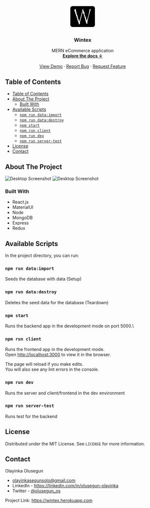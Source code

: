 <!-- PROJECT LOGO -->
<br />
<p align="center">
  <img src="frontend/public/android-chrome-512x512.png" alt="Logo" width="80" height="80">
  
  <h3 align="center">Wintex</h3>

  <p align="center">
    MERN eCommerce application
    <br />
    <a href="#table-of-contents"><strong>Explore the docs ↓</strong></a>
    <br />
    <br />
    <a href="https://wintex.herokuapp.com" target="_blank">View Demo</a>
    ·
    <a href="https://github.com/olayis/wintex/issues">Report Bug</a>
    ·
    <a href="https://github.com/olayis/wintex/issues">Request Feature</a>
  </p>
</p>

<!-- TABLE OF CONTENTS -->

## Table of Contents

- [Table of Contents](#table-of-contents)
- [About The Project](#about-the-project)
  - [Built With](#built-with)
- [Available Scripts](#available-scripts)
  - [`npm run data:import`](#npm-run-dataimport)
  - [`npm run data:destroy`](#npm-run-datadestroy)
  - [`npm start`](#npm-start)
  - [`npm run client`](#npm-run-client)
  - [`npm run dev`](#npm-run-dev)
  - [`npm run server-test`](#npm-run-server-test)
- [License](#license)
- [Contact](#contact)

<!-- ABOUT THE PROJECT -->

## About The Project

<img src="https://res.cloudinary.com/olayis/image/upload/v1632688583/Laptop_Mockup_q0opgy.png" alt="Desktop Screenshot" style="max-width: 100%; height: auto;">

<img src="https://res.cloudinary.com/olayis/image/upload/v1632688584/Mobile_Mockup_me3nqf.png" alt="Desktop Screenshot" style="max-width: 100%; height: auto;">

### Built With

- React.js
- MaterialUI
- Node
- MongoDB
- Express
- Redux

<!-- AVAILABLE SCRIPTS -->

## Available Scripts

In the project directory, you can run:

### `npm run data:import`

Seeds the database with data (Setup)

### `npm run data:destroy`

Deletes the seed data for the database (Teardown)

### `npm start`

Runs the backend app in the development mode on port 5000.\

### `npm run client`

Runs the frontend app in the development mode.\
Open [http://localhost:3000](http://localhost:3000) to view it in the browser.

The page will reload if you make edits.\
You will also see any lint errors in the console.

### `npm run dev`

Runs the server and client/frontend in the dev environment

### `npm run server-test`

Runs test for the backend

<!-- LICENSE -->

## License

Distributed under the MIT License. See `LICENSE` for more information.

<!-- CONTACT -->

## Contact

Olayinka Olusegun

- olayinkasegunsolo@gmail.com
- LinkedIn - <https://linkedin.com/in/olusegun-olayinka>
- Twitter - [@olusegun_os](https://twitter.com/olusegun_os)

Project Link: <https://wintex.herokuapp.com>
